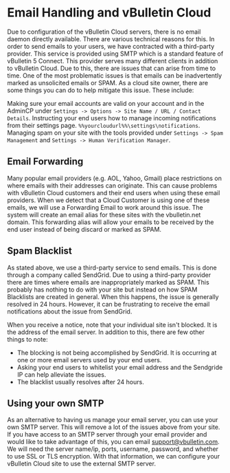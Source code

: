 # Email Handling and vBulletin Cloud

Due to configuration of the vBulletin Cloud servers, there is no email daemon directly available. There are various technical reasons for this. In order to send emails to your users, we have contracted with a third-party provider. This service is provided using SMTP which is a standard feature of vBulletin 5 Connect. This provider serves many different clients in addition to vBulletin Cloud. Due to this, there are issues that can arise from time to time. One of the most problematic issues is that emails can be inadvertently marked as unsolicited emails or SPAM. As a cloud site owner, there are some things you can do to help mitigate this issue. These include:

Making sure your email accounts are valid on your account and in the AdminCP under `Settings -> Options -> Site Name / URL / Contact Details`.
Instructing your end users how to manage incoming notifications from their settings page. `%%yourcloudurl%%\settings\notifications`.
Managing spam on your site with the tools provided under `Settings -> Spam Management` and `Settings -> Human Verification Manager`.

## Email Forwarding

Many popular email providers (e.g. AOL, Yahoo, Gmail) place restrictions on where emails with their addresses can originate. This can cause problems with vBulletin Cloud customers and their end users when using these email providers. When we detect that a Cloud Customer is using one of these emails, we will use a Forwarding Email to work around this issue. The system will create an email alias for these sites with the vbulletin.net domain. This forwarding alias will allow your emails to be received by the end user instead of being discard or marked as SPAM.

## Spam Blacklist

As stated above, we use a third-party service to send emails. This is done through a company called SendGrid. Due to using a third-party provider there are times where emails are inappropriately marked as SPAM. This probably has nothing to do with your site but instead on how SPAM Blacklists are created in general. When this happens, the issue is generally resolved in 24 hours. However, it can be frustrating to receive the email notifications about the issue from SendGrid.

When you receive a notice, note that your individual site isn't blocked. It is the address of the email server. In addition to this, there are few other things to note:

- The blocking is not being accomplished by SendGrid. It is occurring at one or more email servers used by your end users.
- Asking your end users to whitelist your email address and the Sendgride IP can help alleviate the issues.
- The blacklist usually resolves after 24 hours.

## Using your own SMTP

As an alternative to having us manage your email server, you can use your own SMTP server. This will remove a lot of the issues above from your site. If you have access to an SMTP server through your email provider and would like to take advantage of this, you can email support@vbulletin.com. We will need the server name/ip, ports, username, password, and whether to use SSL or TLS encryption. With that information, we can configure your vBulletin Cloud site to use the external SMTP server.
